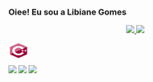 ### Oiee! Eu sou a Libiane Gomes

<div align="center">
  <a href="https://github.com/libianegomes">
  <img height="130em" src="https://github-readme-stats.vercel.app/api?username=libianegomes&show_icons=true&theme=radical&include_all_commits=true&count_private=true"/>
  <img height="130em" src="https://github-readme-stats.vercel.app/api/top-langs/?username=libianegomes&layout=compact&langs_count=7&theme=radical"/>
 </div>   
 <div style="display: inline_block"><br>
  <img align="center" alt="LIBI-C++" height="30" width="40" src="https://github.com/devicons/devicon/blob/master/icons/cplusplus/cplusplus-original.svg">
 </div>
  
  
    
  
  
  
   <div> 
     
 <a href="https://discord.gg/wagxzStdcR" target="_blank"><img src="https://img.shields.io/badge/Discord-7289DA?style=for-the-badge&logo=discord&logoColor=white" target="_blank"></a> 
  <a href = "mailto:libianegomes12@gmail.com"><img src="https://img.shields.io/badge/-Gmail-%23333?style=for-the-badge&logo=gmail&logoColor=white" target="_blank"></a>
  <a href="https://www.linkedin.com/in/libiane-gomes-7b174815a/" target="_blank"><img src="https://img.shields.io/badge/-LinkedIn-%230077B5?style=for-the-badge&logo=linkedin&logoColor=white" target="_blank"></a> 
  </div>
